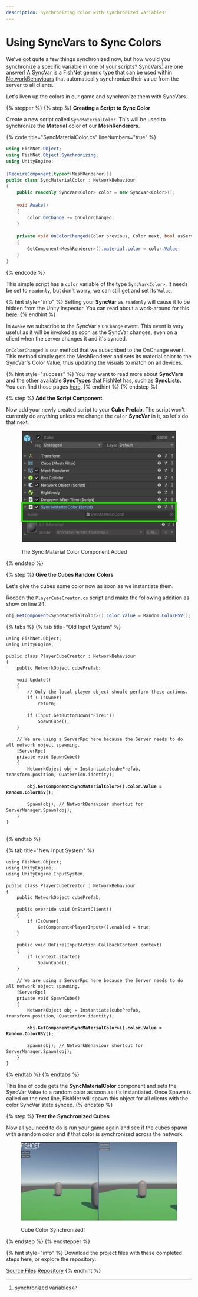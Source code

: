 ```yaml
---
description: Synchronizing color with synchronized variables!
---
```


# Using SyncVars to Sync Colors

We've got quite a few things synchronized now, but how would you synchronize a specific variable in one of your scripts? SyncVars[^1] are one answer! A [SyncVar](../../guides/features/network-communication/synchronizing/syncvar.md) is a FishNet generic type that can be used within [NetworkBehaviours](../../guides/features/networked-gameobjects-and-scripts/network-behaviour-guides.md) that automatically synchronize their value from the server to all clients.

Let's liven up the colors in our game and synchronize them with SyncVars.

{% stepper %}
{% step %}
**Creating a Script to Sync Color**

Create a new script called `SyncMaterialColor`. This will be used to synchronize the **Material** color of our **MeshRenderers**.

{% code title="SyncMaterialColor.cs" lineNumbers="true" %}
```csharp
using FishNet.Object;
using FishNet.Object.Synchronizing;
using UnityEngine;

[RequireComponent(typeof(MeshRenderer))]
public class SyncMaterialColor : NetworkBehaviour
{
    public readonly SyncVar<Color> color = new SyncVar<Color>();

    void Awake()
    {
        color.OnChange += OnColorChanged;
    }

    private void OnColorChanged(Color previous, Color next, bool asServer)
    {
        GetComponent<MeshRenderer>().material.color = color.Value;
    }
}
```
{% endcode %}

This simple script has a `color` variable of the type `SyncVar<Color>`. It needs be set to `readonly`, but don't worry, we can still get and set its `Value`.

{% hint style="info" %}
Setting your **SyncVar** as `readonly` will cause it to be hidden from the Unity Inspector. You can read about a work-around for this [here](../../guides/features/network-communication/synchronizing/customizing-behavior.md).
{% endhint %}

In `Awake` we subscribe to the SyncVar's `OnChange` event. This event is very useful as it will be invoked as soon as the SyncVar changes, even on a client when the server changes it and it's synced.

`OnColorChanged` is our method that we subscribed to the OnChange event. This method simply gets the MeshRenderer and sets its material color to the SyncVar's Color Value, thus updating the visuals to match on all devices.

{% hint style="success" %}
You may want to read more about **SyncVars** and the other available **SyncTypes** that FishNet has, such as **SyncLists.** You can find those pages [here](../../guides/features/network-communication/synchronizing/).
{% endhint %}
{% endstep %}

{% step %}
**Add the Script Component**

Now add your newly created script to your **Cube Prefab**. The script won't currently do anything unless we change the `color` **SyncVar** in it, so let's do that next.

<figure><img src="../../.gitbook/assets/cube-with-sync-color.png" alt=""><figcaption><p>The Sync Material Color Component Added</p></figcaption></figure>
{% endstep %}

{% step %}
**Give the Cubes Random Colors**

Let's give the cubes some color now as soon as we instantiate them.

Reopen the `PlayerCubeCreator.cs` script and make the following addition as show on line 24:

```csharp
obj.GetComponent<SyncMaterialColor>().color.Value = Random.ColorHSV();
```

{% tabs %}
{% tab title="Old Input System" %}
<pre class="language-csharp" data-title="PlayerCubeCreator.cs" data-line-numbers><code class="lang-csharp">using FishNet.Object;
using UnityEngine;

public class PlayerCubeCreator : NetworkBehaviour
{
    public NetworkObject cubePrefab;

    void Update()
    {
        // Only the local player object should perform these actions.
        if (!IsOwner)
            return;

        if (Input.GetButtonDown("Fire1"))
            SpawnCube();
    }

    // We are using a ServerRpc here because the Server needs to do all network object spawning.
    [ServerRpc]
    private void SpawnCube()
    {
        NetworkObject obj = Instantiate(cubePrefab, transform.position, Quaternion.identity);

<strong>        obj.GetComponent&#x3C;SyncMaterialColor>().color.Value = Random.ColorHSV();
</strong>
        Spawn(obj); // NetworkBehaviour shortcut for ServerManager.Spawn(obj);
    }
}

</code></pre>
{% endtab %}

{% tab title="New Input System" %}
<pre class="language-csharp" data-title="PlayerCubeCreator.cs" data-line-numbers><code class="lang-csharp">using FishNet.Object;
using UnityEngine;
using UnityEngine.InputSystem;

public class PlayerCubeCreator : NetworkBehaviour
{
    public NetworkObject cubePrefab;

    public override void OnStartClient()
    {
        if (IsOwner)
            GetComponent&#x3C;PlayerInput>().enabled = true;
    }

    public void OnFire(InputAction.CallbackContext context)
    {
        if (context.started)
            SpawnCube();
    }

    // We are using a ServerRpc here because the Server needs to do all network object spawning.
    [ServerRpc]
    private void SpawnCube()
    {
        NetworkObject obj = Instantiate(cubePrefab, transform.position, Quaternion.identity);
<strong>        
</strong><strong>        obj.GetComponent&#x3C;SyncMaterialColor>().color.Value = Random.ColorHSV();
</strong><strong>        
</strong>        Spawn(obj); // NetworkBehaviour shortcut for ServerManager.Spawn(obj);
    }
}
</code></pre>
{% endtab %}
{% endtabs %}

This line of code gets the **SyncMaterialColor** component and sets the SyncVar Value to a random color as soon as it's instantiated. Once Spawn is called on the next line, FishNet will spawn this object for all clients with the color SyncVar state synced.
{% endstep %}

{% step %}
**Test the Synchronized Cubes**

Now all you need to do is run your game again and see if the cubes spawn with a random color and if that color is synchronized across the network.

<figure><img src="../../.gitbook/assets/synced-cube-colors.gif" alt=""><figcaption><p>Cube Color Synchronized!</p></figcaption></figure>
{% endstep %}
{% endstepper %}

{% hint style="info" %}
Download the project files with these completed steps here, or explore the repository:

<a href="https://github.com/maxkratt/fish-networking-getting-started/releases/download/using-syncvars-to-sync-colors/using-syncvars-to-sync-colors.unitypackage" class="button primary" data-icon="down-to-line">Source Files</a> <a href="https://github.com/maxkratt/fish-networking-getting-started/tree/using-syncvars-to-sync-colors" class="button secondary" data-icon="github">Repository</a>
{% endhint %}

[^1]: synchronized variables

